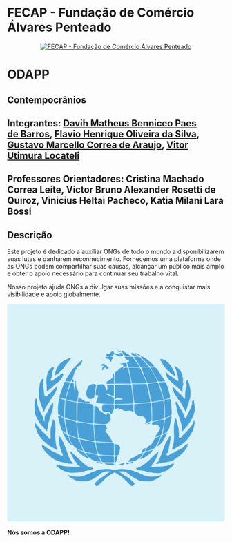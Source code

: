 # FECAP - Fundação de Comércio Álvares Penteado

<p align="center">
<a href= "https://www.fecap.br/"><img src="https://encrypted-tbn0.gstatic.com/images?q=tbn:ANd9GcRhZPrRa89Kma0ZZogxm0pi-tCn_TLKeHGVxywp-LXAFGR3B1DPouAJYHgKZGV0XTEf4AE&usqp=CAU" alt="FECAP - Fundação de Comércio Álvares Penteado" border="0"></a>
</p>

# ODAPP

## Contempocrânios

## Integrantes: <a href="https://www.linkedin.com/in/victorbarq/">Davih Matheus Benniceo Paes de Barros</a>, <a href="https://www.linkedin.com/in/victorbarq/">Flavio Henrique Oliveira da Silva</a>, <a href="https://www.linkedin.com/in/victorbarq/">Gustavo Marcello Correa de Araujo</a>, <a href="https://www.linkedin.com/in/victorbarq/">Vitor Utimura Locateli</a>
## Professores Orientadores: Cristina Machado Correa Leite</a>, Victor Bruno Alexander Rosetti de Quiroz</a>, Vinicius Heltai Pacheco</a>, Katia Milani Lara Bossi</a>

## Descrição
<p>Este projeto é dedicado a auxiliar ONGs de todo o mundo a disponibilizarem suas lutas e ganharem reconhecimento. Fornecemos uma plataforma onde as ONGs podem compartilhar suas causas, alcançar um público mais amplo e obter o apoio necessário para continuar seu trabalho vital.</p>

<p>Nosso projeto ajuda ONGs a divulgar suas missões e a conquistar mais visibilidade e apoio globalmente.</p>

</body>
</html>

<p align="center">
<img src="Documentos/logo_odapp.pdf" border="0">
  


<p class="center"><strong>Nós somos a ODAPP!</strong></p>

<br><br>

